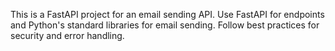 <!-- Use this file to provide workspace-specific custom instructions to Copilot. For more details, visit https://code.visualstudio.com/docs/copilot/copilot-customization#_use-a-githubcopilotinstructionsmd-file -->

This is a FastAPI project for an email sending API. Use FastAPI for endpoints and Python's standard libraries for email sending. Follow best practices for security and error handling.
